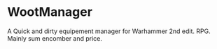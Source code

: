 WootManager
===========

A Quick and dirty equipement manager for Warhammer 2nd edit. RPG. Mainly sum encomber and price.